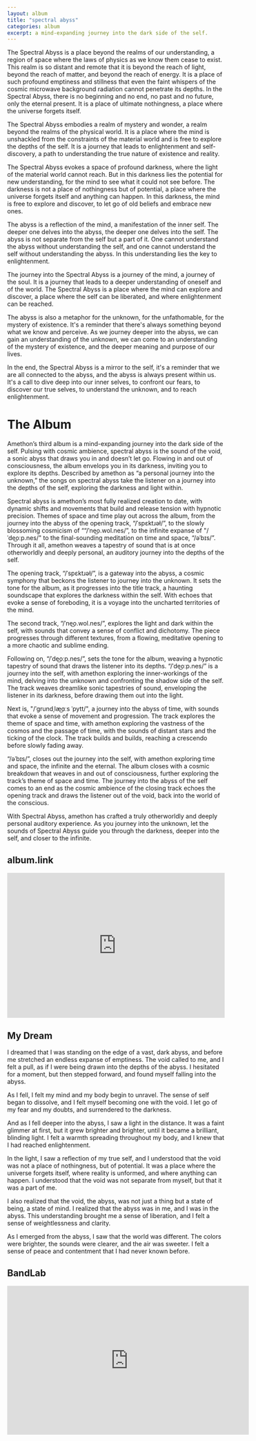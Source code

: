 ```yaml
---
layout: album
title: "spectral abyss"
categories: album
excerpt: a mind-expanding journey into the dark side of the self.
---
```


The Spectral Abyss is a place beyond the realms of our understanding, a region of space where the laws of physics as we know them cease to exist. This realm is so distant and remote that it is beyond the reach of light, beyond the reach of matter, and beyond the reach of energy. It is a place of such profound emptiness and stillness that even the faint whispers of the cosmic microwave background radiation cannot penetrate its depths. In the Spectral Abyss, there is no beginning and no end, no past and no future, only the eternal present. It is a place of ultimate nothingness, a place where the universe forgets itself. 

The Spectral Abyss embodies a realm of mystery and wonder, a realm beyond the realms of the physical world. It is a place where the mind is unshackled from the constraints of the material world and is free to explore the depths of the self. It is a journey that leads to enlightenment and self-discovery, a path to understanding the true nature of existence and reality.

The Spectral Abyss evokes a space of profound darkness, where the light of the material world cannot reach. But in this darkness lies the potential for new understanding, for the mind to see what it could not see before. The darkness is not a place of nothingness but of potential, a place where the universe forgets itself and anything can happen. In this darkness, the mind is free to explore and discover, to let go of old beliefs and embrace new ones.

The abyss is a reflection of the mind, a manifestation of the inner self. The deeper one delves into the abyss, the deeper one delves into the self. The abyss is not separate from the self but a part of it. One cannot understand the abyss without understanding the self, and one cannot understand the self without understanding the abyss. In this understanding lies the key to enlightenment.

The journey into the Spectral Abyss is a journey of the mind, a journey of the soul. It is a journey that leads to a deeper understanding of oneself and of the world. The Spectral Abyss is a place where the mind can explore and discover, a place where the self can be liberated, and where enlightenment can be reached.

The abyss is also a metaphor for the unknown, for the unfathomable, for the mystery of existence. It's a reminder that there's always something beyond what we know and perceive. As we journey deeper into the abyss, we can gain an understanding of the unknown, we can come to an understanding of the mystery of existence, and the deeper meaning and purpose of our lives.

In the end, the Spectral Abyss is a mirror to the self, it's a reminder that we are all connected to the abyss, and the abyss is always present within us. It's a call to dive deep into our inner selves, to confront our fears, to discover our true selves, to understand the unknown, and to reach enlightenment.



# The Album

Amethon’s third album is a mind-expanding journey into the dark side of the self. Pulsing with cosmic ambience, spectral abyss is the sound of the void, a sonic abyss that draws you in and doesn’t let go. Flowing in and out of consciousness, the album envelops you in its darkness, inviting you to explore its depths. Described by amethon as “a personal journey into the unknown,” the songs on spectral abyss take the listener on a journey into the depths of the self, exploring the darkness and light within.


Spectral abyss is amethon’s most fully realized creation to date, with dynamic shifts and movements that build and release tension with hypnotic precision. Themes of space and time play out across the album, from the journey into the abyss of the opening track, “/ˈspɛktɹəɫ/”, to the slowly blossoming cosmicism of ““/ˈne͜o.wol.nes/”, to the infinite expanse of "/ˈde͜oːp.nes/" to the final-sounding meditation on time and space, “/əˈbɪs/”. Through it all, amethon weaves a tapestry of sound that is at once otherworldly and deeply personal, an auditory journey into the depths of the self.


The opening track, “/ˈspɛktɹəɫ/”, is a gateway into the abyss, a cosmic symphony that beckons the listener to journey into the unknown. It sets the tone for the album, as it progresses into the title track, a haunting soundscape that explores the darkness within the self. With echoes that evoke a sense of foreboding, it is a voyage into the uncharted territories of the mind.


The second track, “/ˈne͜o.wol.nes/”, explores the light and dark within the self, with sounds that convey a sense of conflict and dichotomy. The piece progresses through different textures, from a flowing, meditative opening to a more chaotic and sublime ending. 


Following on, “/ˈde͜oːp.nes/”, sets the tone for the album, weaving a hypnotic tapestry of sound that draws the listener into its depths. “/ˈde͜oːp.nes/” is a journey into the self, with amethon exploring the inner-workings of the mind, delving into the unknown and confronting the shadow side of the self. The track weaves dreamlike sonic tapestries of sound, enveloping the listener in its darkness, before drawing them out into the light. 


Next is, "/ˈɡrundˌlæ͜ɑːs ˈpytt/", a journey into the abyss of time, with sounds that evoke a sense of movement and progression. The track explores the theme of space and time, with amethon exploring the vastness of the cosmos and the passage of time, with the sounds of distant stars and the ticking of the clock. The track builds and builds, reaching a crescendo before slowly fading away. 


“/əˈbɪs/”, closes out the journey into the self, with amethon exploring time and space, the infinite and the eternal. The album closes with a cosmic breakdown that weaves in and out of consciousness, further exploring the track’s theme of space and time. The journey into the abyss of the self comes to an end as the cosmic ambience of the closing track echoes the opening track and draws the listener out of the void, back into the world of the conscious.

With Spectral Abyss, amethon has crafted a truly otherworldly and deeply personal auditory experience. As you journey into the unknown, let the sounds of Spectral Abyss guide you through the darkness, deeper into the self, and closer to the infinite.

## album.link

<div style="max-width:100%;"><div style="position:relative;padding-bottom:calc(56.25% + 52px);height: 0;"><iframe style="position:absolute;top:0;left:0;" width="100%" height="100%" src="https://odesli.co/embed/?url=https%3A%2F%2Falbum.link%2Fi%2F1616840317&theme=light" frameborder="0" allowfullscreen sandbox="allow-same-origin allow-scripts allow-presentation allow-popups allow-popups-to-escape-sandbox" allow="clipboard-read; clipboard-write"></iframe></div></div>

## My Dream

I dreamed that I was standing on the edge of a vast, dark abyss, and before me stretched an endless expanse of emptiness. The void called to me, and I felt a pull, as if I were being drawn into the depths of the abyss. I hesitated for a moment, but then stepped forward, and found myself falling into the abyss.

As I fell, I felt my mind and my body begin to unravel. The sense of self began to dissolve, and I felt myself becoming one with the void. I let go of my fear and my doubts, and surrendered to the darkness.

And as I fell deeper into the abyss, I saw a light in the distance. It was a faint glimmer at first, but it grew brighter and brighter, until it became a brilliant, blinding light. I felt a warmth spreading throughout my body, and I knew that I had reached enlightenment.

In the light, I saw a reflection of my true self, and I understood that the void was not a place of nothingness, but of potential. It was a place where the universe forgets itself, where reality is unformed, and where anything can happen. I understood that the void was not separate from myself, but that it was a part of me.

I also realized that the void, the abyss, was not just a thing but a state of being, a state of mind. I realized that the abyss was in me, and I was in the abyss. This understanding brought me a sense of liberation, and I felt a sense of weightlessness and clarity.

As I emerged from the abyss, I saw that the world was different. The colors were brighter, the sounds were clearer, and the air was sweeter. I felt a sense of peace and contentment that I had never known before.

## BandLab
<iframe width="560" height="345" src="https://www.bandlab.com/embed/collection/?id=bcb53306-6ea7-ec11-a99b-0004ffd34479" frameborder="0" allowfullscreen></iframe>

